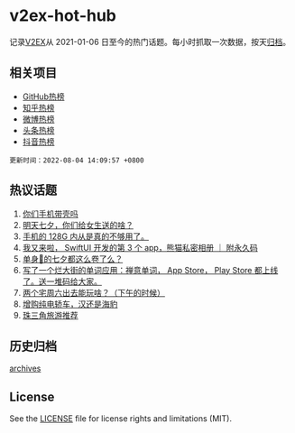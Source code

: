 # v2ex-hot-hub

 记录[V2EX](https://www.v2ex.com/)从 2021-01-06 日至今的热门话题。每小时抓取一次数据，按天[归档](archives)。
 
 ## 相关项目

- [GitHub热榜](https://github.com/snaildev/github-hot-hub)
- [知乎热榜](https://github.com/snaildev/zhihu-hot-hub)
- [微博热榜](https://github.com/snaildev/weibo-hot-hub)
- [头条热榜](https://github.com/snaildev/toutiao-hot-hub)
- [抖音热榜](https://github.com/snaildev/douyin-hot-hub)


 `更新时间：2022-08-04 14:09:57 +0800`

## 热议话题

1. [你们手机带壳吗](https://www.v2ex.com/t/870547)
1. [明天七夕，你们给女生送的啥？](https://www.v2ex.com/t/870459)
1. [手机的 128G 内从是真的不够用了。](https://www.v2ex.com/t/870607)
1. [我又来啦， SwiftUI 开发的第 3 个 app，熊猫私密相册 ｜ 附永久码](https://www.v2ex.com/t/870471)
1. [单身🐶的七夕都这么卷了么？](https://www.v2ex.com/t/870480)
1. [写了一个烂大街的单词应用：禅意单词， App Store， Play Store 都上线了。送一堆码给大家。](https://www.v2ex.com/t/870540)
1. [两个宅周六出去能玩啥？（下午的时候）](https://www.v2ex.com/t/870516)
1. [增购纯电轿车，汉还是海豹](https://www.v2ex.com/t/870542)
1. [珠三角旅游推荐](https://www.v2ex.com/t/870447)

## 历史归档

[archives](archives)

## License

See the [LICENSE](LICENSE) file for license rights and limitations (MIT).
